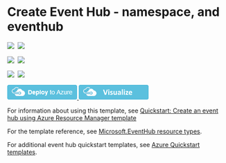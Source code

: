 # Create Event Hub - namespace, and eventhub

<IMG SRC="https://azurequickstartsservice.blob.core.windows.net/badges/101-eventhubs-create-namespace-and-eventhub/PublicLastTestDate.svg" />&nbsp;
<IMG SRC="https://azurequickstartsservice.blob.core.windows.net/badges/101-eventhubs-create-namespace-and-eventhub/PublicDeployment.svg" />&nbsp;

<IMG SRC="https://azurequickstartsservice.blob.core.windows.net/badges/101-eventhubs-create-namespace-and-eventhub/FairfaxLastTestDate.svg" />&nbsp;
<IMG SRC="https://azurequickstartsservice.blob.core.windows.net/badges/101-eventhubs-create-namespace-and-eventhub/FairfaxDeployment.svg" />&nbsp;

<IMG SRC="https://azurequickstartsservice.blob.core.windows.net/badges/101-eventhubs-create-namespace-and-eventhub/BestPracticeResult.svg" />&nbsp;
<IMG SRC="https://azurequickstartsservice.blob.core.windows.net/badges/101-eventhubs-create-namespace-and-eventhub/CredScanResult.svg" />&nbsp;

<a href="https://portal.azure.com/#create/Microsoft.Template/uri/https%3A%2F%2Fraw.githubusercontent.com%2FAzure%2Fazure-quickstart-templates%2Fmaster%2F101-eventhubs-create-namespace-and-eventhub%2Fazuredeploy.json" target="_blank">
    <img src="https://raw.githubusercontent.com/Azure/azure-quickstart-templates/master/1-CONTRIBUTION-GUIDE/images/deploytoazure.png"/>
</a>

<a href="http://armviz.io/#/?load=https%3A%2F%2Fraw.githubusercontent.com%2FAzure%2Fazure-quickstart-templates%2Fmaster%2F101-eventhubs-create-namespace-and-eventhub%2Fazuredeploy.json" target="_blank">
    <img src="https://raw.githubusercontent.com/Azure/azure-quickstart-templates/master/1-CONTRIBUTION-GUIDE/images/visualizebutton.png"/>
</a>

For information about using this template, see [Quickstart: Create an event hub using Azure Resource Manager template](http://azure.microsoft.com/documentation/articles/event-hubs-resource-manager-namespace-event-hub/)

For the template reference, see [Microsoft.EventHub resource types](https://docs.microsoft.com/azure/templates/microsoft.eventhub/allversions).

For additional event hub quickstart templates, see [Azure Quickstart templates](https://azure.microsoft.com/resources/templates/?resourceType=Microsoft.Eventhub&pageNumber=1&sort=Popular).

